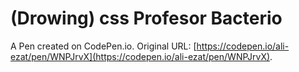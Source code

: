 # (Drowing) css  Profesor Bacterio 

A Pen created on CodePen.io. Original URL: [https://codepen.io/ali-ezat/pen/WNPJrvX](https://codepen.io/ali-ezat/pen/WNPJrvX).

